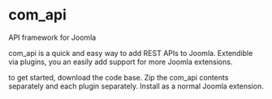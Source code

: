 # com_api
API framework for Joomla

com_api is a quick and easy way to add REST APIs to Joomla. Extendible via plugins, you an easily add support for more 
Joomla extensions.

to get started, download the code base. Zip the com_api contents separately and each plugin separately. Install as a 
normal Joomla extension. 
